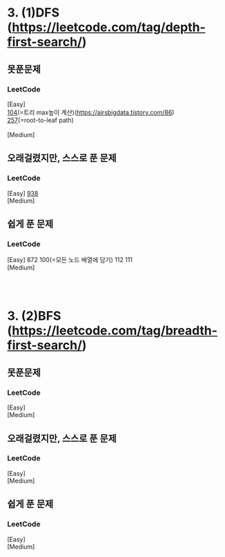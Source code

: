 # 3. (1)DFS (https://leetcode.com/tag/depth-first-search/)

## 못푼문제
### LeetCode <br>
[Easy] <br>
[104](https://leetcode.com/problems/maximum-depth-of-binary-tree/)(=트리 max높이 계산)(https://airsbigdata.tistory.com/86) <br>
[257](https://leetcode.com/problems/binary-tree-paths/)(=root-to-leaf path) <br>
<br>
[Medium] 

## 오래걸렸지만, 스스로 푼 문제
### LeetCode <br>
[Easy] 
[938](https://leetcode.com/problems/range-sum-of-bst/)
<br>
[Medium] 

## 쉽게 푼 문제
### LeetCode <br>
[Easy] 872 100(=모든 노드 배열에 담기) 112 111
<br>
[Medium] 

<br><br>
# 3. (2)BFS (https://leetcode.com/tag/breadth-first-search/)

## 못푼문제
### LeetCode <br>
[Easy] 
<br>
[Medium] 

## 오래걸렸지만, 스스로 푼 문제
### LeetCode <br>
[Easy] 
<br>
[Medium] 

## 쉽게 푼 문제
### LeetCode <br>
[Easy] 
<br>
[Medium] 
